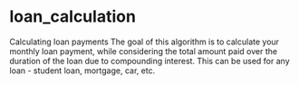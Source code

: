 # loan_calculation
Calculating loan payments
The goal of this algorithm is to calculate your monthly loan payment, while considering the total amount paid over the duration of the loan due to compounding interest.
This can be used for any loan - student loan, mortgage, car, etc.
